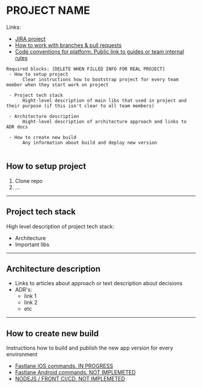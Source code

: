 # PROJECT NAME

Links:
- [JIRA project]()
- [How to work with branches & pull requests]()
- [Code conventions for platform. Public link to guides or team internal rules]()

```
Required blocks: [DELETE WHEN FILLED INFO FOR REAL PROJECT]
 - How to setup project
      Clear instructions how to bootstrap project for every team member when they start work on project
 
 - Project tech stack
      Hight-level description of main libs that used in project and their purpose (if this isn't clear to all team members)

 - Architecture description
      Hight-level description of architecture approach and links to ADR docs
      
 - How to create new build
      Any information about build and deploy new version
        
```

## How to setup project
1. Clone repo
2. ...

***

## Project tech stack
High level description of project tech stack:
  - Architecture
  - Important libs

***
  
## Architecture description
- Links to articles about approach or text description about decisions
- ADR's:
  - link 1
  - link 2
  - etc

***

## How to create new build
Instructions how to build and publish the new app version for every environment
- [Fastlane iOS commands. IN PROGRESS]()
- [Fastlane Android commands. NOT IMPLEMETED]()
- [NODEJS / FRONT CI/CD. NOT IMPLEMETED]()
